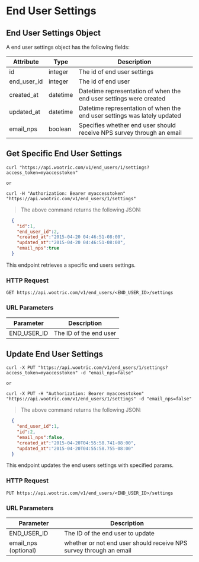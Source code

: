 # End User Settings

## End User Settings Object

A end user settings object has the following fields:

Attribute | Type | Description
--------- | ------- | -----------
id | integer | The id of end user settings
end_user_id | integer | The id of end user
created_at | datetime | Datetime representation of when the end user settings were created
updated_at | datetime | Datetime representation of when the end user settings was lately updated
email_nps | boolean | Specifies whether end user should receive NPS survey through an email

## Get Specific End User Settings

```shell
curl "https://api.wootric.com/v1/end_users/1/settings?access_token=myaccesstoken"

or

curl -H "Authorization: Bearer myaccesstoken" "https://api.wootric.com/v1/end_users/1/settings"
```

> The above command returns the following JSON:

```json
  {
    "id":1,
    "end_user_id":2,
    "created_at":"2015-04-20 04:46:51-08:00",
    "updated_at":"2015-04-20 04:46:51-08:00",
    "email_nps":true
  }
```

This endpoint retrieves a specific end users settings.

### HTTP Request

`GET https://api.wootric.com/v1/end_users/<END_USER_ID>/settings`

### URL Parameters

Parameter | Description
--------- | -----------
END_USER_ID | The ID of the end user

## Update End User Settings

```shell
curl -X PUT "https://api.wootric.com/v1/end_users/1/settings?access_token=myaccesstoken" -d "email_nps=false"

or

curl -X PUT -H "Authorization: Bearer myaccesstoken" "https://api.wootric.com/v1/end_users/1/settings" -d "email_nps=false"
```

> The above command returns the following JSON:

```json
  {
    "end_user_id":1,
    "id":2,
    "email_nps":false,
    "created_at":"2015-04-20T04:55:58.741-08:00",
    "updated_at":"2015-04-20T04:55:58.755-08:00"
  }
```

This endpoint updates the end users settings with specified params.

### HTTP Request

`PUT https://api.wootric.com/v1/end_users/<END_USER_ID>/settings`

### URL Parameters

Parameter | Description
--------- | -----------
END_USER_ID | The ID of the end user to update
email_nps (optional) | whether or not end user should receive NPS survey through an email